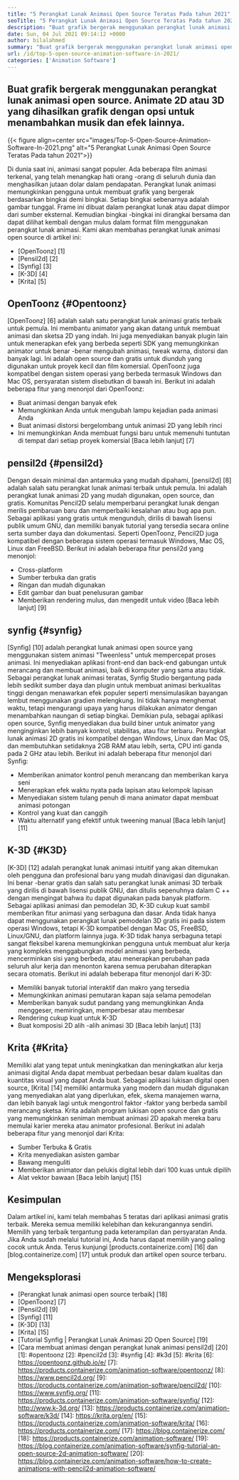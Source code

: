 ```yaml
---
title: "5 Perangkat Lunak Animasi Open Source Teratas Pada tahun 2021" 
seoTitle: "5 Perangkat Lunak Animasi Open Source Teratas Pada tahun 2021" 
description: "Buat grafik bergerak menggunakan perangkat lunak animasi open source. Animate 2D atau 3D yang dihasilkan grafik dengan opsi untuk menambahkan musik dan efek lainnya." 
date: Sun, 04 Jul 2021 09:14:12 +0000
author: bilalahmed
summary: "Buat grafik bergerak menggunakan perangkat lunak animasi open source. Animate 2D atau 3D yang dihasilkan grafik dengan opsi untuk menambahkan musik dan efek lainnya." 
url: /id/top-5-open-source-animation-software-in-2021/
categories: ['Animation Software']
---
```


## Buat grafik bergerak menggunakan perangkat lunak animasi open source. Animate 2D atau 3D yang dihasilkan grafik dengan opsi untuk menambahkan musik dan efek lainnya.

{{< figure align=center src="images/Top-5-Open-Source-Animation-Software-In-2021.png" alt="5 Perangkat Lunak Animasi Open Source Teratas Pada tahun 2021">}}

Di dunia saat ini, animasi sangat populer. Ada beberapa film animasi terkenal, yang telah menangkap hati orang -orang di seluruh dunia dan menghasilkan jutaan dolar dalam pendapatan. Perangkat lunak animasi memungkinkan pengguna untuk membuat grafik yang bergerak berdasarkan bingkai demi bingkai. Setiap bingkai sebenarnya adalah gambar tunggal. Frame ini dibuat dalam perangkat lunak atau dapat diimpor dari sumber eksternal. Kemudian bingkai -bingkai ini dirangkai bersama dan dapat dilihat kembali dengan mulus dalam format film menggunakan perangkat lunak animasi. Kami akan membahas perangkat lunak animasi open source di artikel ini:
  * [OpenToonz] [1]
  * [Pensil2d] [2]
  * [Synfig] [3]
  * [K-3D] [4]
  * [Krita] [5]

## OpenToonz {#Opentoonz}
[OpenToonz] [6] adalah salah satu perangkat lunak animasi gratis terbaik untuk pemula. Ini membantu animator yang akan datang untuk membuat animasi dan sketsa 2D yang indah. Ini juga menyediakan banyak plugin lain untuk menerapkan efek yang berbeda seperti SDK yang memungkinkan animator untuk benar -benar mengubah animasi, tweak warna, distorsi dan banyak lagi. Ini adalah open source dan gratis untuk diunduh yang digunakan untuk proyek kecil dan film komersial. OpenToonz juga kompatibel dengan sistem operasi yang berbeda termasuk Windows dan Mac OS, persyaratan sistem disebutkan di bawah ini. Berikut ini adalah beberapa fitur yang menonjol dari OpenToonz:
  * Buat animasi dengan banyak efek
  * Memungkinkan Anda untuk mengubah lampu kejadian pada animasi Anda
  * Buat animasi distorsi bergelombang untuk animasi 2D yang lebih rinci
  * Ini memungkinkan Anda membuat fungsi baru untuk memenuhi tuntutan di tempat dari setiap proyek komersial
[Baca lebih lanjut] [7]

## pensil2d {#pensil2d}
Dengan desain minimal dan antarmuka yang mudah dipahami, [pensil2d] [8] adalah salah satu perangkat lunak animasi terbaik untuk pemula. Ini adalah perangkat lunak animasi 2D yang mudah digunakan, open source, dan gratis. Komunitas Pencil2D selalu memperbarui perangkat lunak dengan merilis pembaruan baru dan memperbaiki kesalahan atau bug apa pun. Sebagai aplikasi yang gratis untuk mengunduh, dirilis di bawah lisensi publik umum GNU, dan memiliki banyak tutorial yang tersedia secara online serta sumber daya dan dokumentasi. Seperti OpenToonz, Pencil2D juga kompatibel dengan beberapa sistem operasi termasuk Windows, Mac OS, Linux dan FreeBSD. Berikut ini adalah beberapa fitur pensil2d yang menonjol:
  * Cross-platform
  * Sumber terbuka dan gratis
  * Ringan dan mudah digunakan
  * Edit gambar dan buat penelusuran gambar
  * Memberikan rendering mulus, dan mengedit untuk video
[Baca lebih lanjut] [9]

## synfig {#synfig}
[Synfig] [10] adalah perangkat lunak animasi open source yang menggunakan sistem animasi "Tweenless" untuk mempercepat proses animasi. Ini menyediakan aplikasi front-end dan back-end gabungan untuk merancang dan membuat animasi, baik di komputer yang sama atau tidak. Sebagai perangkat lunak animasi teratas, Synfig Studio bergantung pada lebih sedikit sumber daya dan plugin untuk membuat animasi berkualitas tinggi dengan menawarkan efek populer seperti mensimulasikan bayangan lembut menggunakan gradien melengkung. Ini tidak hanya menghemat waktu, tetapi mengurangi upaya yang harus dilakukan animator dengan menambahkan naungan di setiap bingkai. Demikian pula, sebagai aplikasi open source, Synfig menyediakan dua build biner untuk animator yang menginginkan lebih banyak kontrol, stabilitas, atau fitur terbaru. Perangkat lunak animasi 2D gratis ini kompatibel dengan Windows, Linux dan Mac OS, dan membutuhkan setidaknya 2GB RAM atau lebih, serta, CPU inti ganda pada 2 GHz atau lebih. Berikut ini adalah beberapa fitur menonjol dari Synfig:
  * Memberikan animator kontrol penuh merancang dan memberikan karya seni
  * Menerapkan efek waktu nyata pada lapisan atau kelompok lapisan
  * Menyediakan sistem tulang penuh di mana animator dapat membuat animasi potongan
  * Kontrol yang kuat dan canggih
  * Waktu alternatif yang efektif untuk tweening manual
[Baca lebih lanjut] [11]

## K-3D {#K3D}
[K-3D] [12] adalah perangkat lunak animasi intuitif yang akan ditemukan oleh pengguna dan profesional baru yang mudah dinavigasi dan digunakan. Ini benar -benar gratis dan salah satu perangkat lunak animasi 3D terbaik yang dirilis di bawah lisensi publik GNU, dan ditulis sepenuhnya dalam C ++ dengan mengingat bahwa itu dapat digunakan pada banyak platform. Sebagai aplikasi animasi dan pemodelan 3D, K-3D cukup kuat sambil memberikan fitur animasi yang serbaguna dan dasar. Anda tidak hanya dapat menggunakan perangkat lunak pemodelan 3D gratis ini pada sistem operasi Windows, tetapi K-3D kompatibel dengan Mac OS, FreeBSD, Linux/GNU, dan platform lainnya juga. K-3D tidak hanya serbaguna tetapi sangat fleksibel karena memungkinkan pengguna untuk membuat alur kerja yang kompleks menggabungkan model animasi yang berbeda, mencerminkan sisi yang berbeda, atau menerapkan perubahan pada seluruh alur kerja dan menonton karena semua perubahan diterapkan secara otomatis. Berikut ini adalah beberapa fitur menonjol dari K-3D:
  * Memiliki banyak tutorial interaktif dan makro yang tersedia
  * Memungkinkan animasi pemutaran kapan saja selama pemodelan
  * Memberikan banyak sudut pandang yang memungkinkan Anda menggeser, memiringkan, memperbesar atau membesar
  * Rendering cukup kuat untuk K-3D
  * Buat komposisi 2D alih -alih animasi 3D
[Baca lebih lanjut] [13]

## Krita {#Krita}
Memiliki alat yang tepat untuk meningkatkan dan meningkatkan alur kerja animasi digital Anda dapat membuat perbedaan besar dalam kualitas dan kuantitas visual yang dapat Anda buat. Sebagai aplikasi lukisan digital open source, [Krita] [14] memiliki antarmuka yang modern dan mudah digunakan yang menyediakan alat yang diperlukan, efek, skema manajemen warna, dan lebih banyak lagi untuk mengontrol faktor -faktor yang berbeda sambil merancang sketsa. Krita adalah program lukisan open source dan gratis yang memungkinkan seniman membuat animasi 2D apakah mereka baru memulai karier mereka atau animator profesional. Berikut ini adalah beberapa fitur yang menonjol dari Krita:
  * Sumber Terbuka & Gratis
  * Krita menyediakan asisten gambar
  * Bawang menguliti
  * Memberikan animator dan pelukis digital lebih dari 100 kuas untuk dipilih
  * Alat vektor bawaan
[Baca lebih lanjut] [15]

## Kesimpulan
Dalam artikel ini, kami telah membahas 5 teratas dari aplikasi animasi gratis terbaik. Mereka semua memiliki kelebihan dan kekurangannya sendiri. Memilih yang terbaik tergantung pada keterampilan dan persyaratan Anda. Jika Anda sudah melalui tutorial ini, Anda harus dapat memilih yang paling cocok untuk Anda. Terus kunjungi [products.containerize.com] [16] dan [blog.containerize.com] [17] untuk produk dan artikel open source terbaru.

## Mengeksplorasi
  * [Perangkat lunak animasi open source terbaik] [18]
  * [OpenToonz] [7]
  * [Pensil2d] [9]
  * [Synfig] [11]
  * [K-3D] [13]
  * [Krita] [15]
  * [Tutorial Synfig | Perangkat Lunak Animasi 2D Open Source] [19]
  * [Cara membuat animasi dengan perangkat lunak animasi pensil2d] [20]
[1]: #opentoonz
[2]: #pencil2d
[3]: #synfig
[4]: #k3d
[5]: #krita
[6]: https://opentoonz.github.io/e/
[7]: https://products.containerize.com/animation-software/opentoonz/
[8]: https://www.pencil2d.org/
[9]: https://products.containerize.com/animation-software/pencil2d/
[10]: https://www.synfig.org/
[11]: https://products.containerize.com/animation-software/synfig/
[12]: http://www.k-3d.org/
[13]: https://products.containerize.com/animation-software/k3d/
[14]: https://krita.org/en/
[15]: https://products.containerize.com/animation-software/krita/
[16]: https://products.containerize.com/
[17]: https://blog.containerize.com/
[18]: https://products.containerize.com/animation-software/
[19]: https://blog.containerize.com/animation-software/synfig-tutorial-an-open-source-2d-animation-software/
[20]: https://blog.containerize.com/animation-software/how-to-create-animations-with-pencil2d-animation-software/

